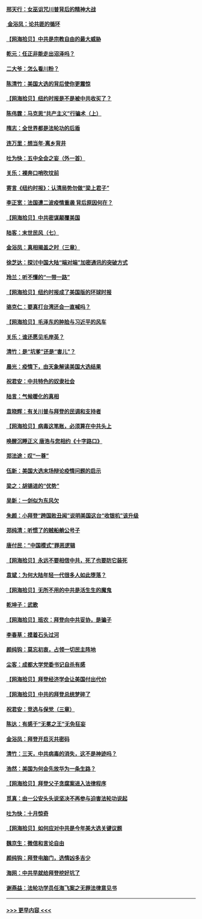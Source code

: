#### [邢天行：女巫诅咒川普背后的精神大战](../pages/nsc993/n12517257.md?t=11020801) 
#### [ 金浴凤：论共匪的循环](../pages/nsc993/n12517133.md?t=11020801) 
#### [【网海拾贝】中共是宗教自由的最大威胁](../pages/nsc993/n12516879.md?t=11020801) 
#### [乾元：任正非能走出沼泽吗？](../pages/nsc993/n12515831.md?t=11020801) 
#### [二大爷：怎么看川粉？](../pages/nsc993/n12515820.md?t=11020801) 
#### [陈清竹：美国大选的背后使你更震惊](../pages/nsc993/n12515589.md?t=11020801) 
#### [【网海拾贝】纽约时报是不是被中共收买了？](../pages/nsc993/n12515122.md?t=11020801) 
#### [陈伟霆：马克思“共产主义”行骗术（上）](../pages/nsc993/n12510217.md?t=11020801) 
#### [隋志：全世界都是法轮功的后盾](../pages/nsc993/n12510636.md?t=11020801) 
#### [连万里：想当年‧离乡背井](../pages/nsc993/n12510623.md?t=11020801) 
#### [吐为快：五中全会之妄（外一首）](../pages/nsc993/n12510470.md?t=11020801) 
#### [关乐：裸奔口哨吹坟前](../pages/nsc993/n12510403.md?t=11020801) 
#### [寄言《纽约时报》：认清局势勿做“梁上君子”](../pages/nsc993/n12510042.md?t=11020801) 
#### [李正宽：法国遭二波疫情重袭 背后原因何在？](../pages/nsc993/n12509971.md?t=11020801) 
#### [【网海拾贝】中共密谋颠覆美国](../pages/nsc993/n12509816.md?t=11020801) 
#### [陆客：末世民风（七）](../pages/nsc993/n12507822.md?t=11020801) 
#### [金浴凤：真相揭盖之时（三章）](../pages/nsc993/n12507804.md?t=11020801) 
#### [徐芝达：探讨中国大陆“端对端”加密通讯的突破方式](../pages/nsc993/n12507682.md?t=11020801) 
#### [玲兰：听不懂的“一带一路”](../pages/nsc993/n12507669.md?t=11020801) 
#### [【网海拾贝】纽约时报成了美国版的环球时报](../pages/nsc993/n12507053.md?t=11020801) 
#### [骆克仁：要真打台湾还会一直喊吗？](../pages/nsc993/n12506843.md?t=11020801) 
#### [【网海拾贝】毛泽东的肿脸与习近平的风车](../pages/nsc993/n12504537.md?t=11020801) 
#### [关乐：谁还愿见毛岸英？](../pages/nsc993/n12503866.md?t=11020801) 
#### [清竹：是“坑爹”还是“害儿”？](../pages/nsc993/n12503034.md?t=11020801) 
#### [晨光：疫情下，由天象解读美国大选结果](../pages/nsc993/n12502536.md?t=11020801) 
#### [祝君安：中共特色的奴隶社会](../pages/nsc993/n12501529.md?t=11020801) 
#### [陆言：气候暖化的真相](../pages/nsc993/n12501183.md?t=11020801) 
#### [袁晓辉：有关川普与拜登的民调和支持者](../pages/nsc993/n12500433.md?t=11020801) 
#### [【网海拾贝】病毒这笔账，必须算在中共头上](../pages/nsc993/n12500320.md?t=11020801) 
#### [唤醒沉睡正义 唐浩与您相约《十字路口》](../pages/nsc993/n12497980.md?t=11020801) 
#### [郑法途：叹“一尊”](../pages/nsc993/n12498837.md?t=11020801) 
#### [伍新：美国大选末场辩论疫情问题的启示](../pages/nsc993/n12498829.md?t=11020801) 
#### [梁之：胡锡进的“优势”](../pages/nsc993/n12498780.md?t=11020801) 
#### [吴新：一剑似为东风欠](../pages/nsc993/n12498772.md?t=11020801) 
#### [朱颜：小拜登“跨国败丑闻”说明美国这台“收银机”该升级](../pages/nsc993/n12498731.md?t=11020801) 
#### [郑纯清：听惯了的贼船艄公号子](../pages/nsc993/n12498721.md?t=11020801) 
#### [唐付民：“中国模式”罪恶逻辑](../pages/nsc993/n12498310.md?t=11020801) 
#### [【网海拾贝】永远不要相信中共，死了也要防它装死](../pages/nsc993/n12498162.md?t=11020801) 
#### [袁斌：为何大陆年轻一代很多人如此堕落？](../pages/nsc993/n12495696.md?t=11020801) 
#### [【网海拾贝】无所不用的中共是活生生的魔鬼](../pages/nsc993/n12495621.md?t=11020801) 
#### [乾坤子：武歌](../pages/nsc993/n12493391.md?t=11020801) 
#### [【网海拾贝】班农：拜登向中共妥协，是骗子](../pages/nsc993/n12492877.md?t=11020801) 
#### [李春草：摸着石头过河](../pages/nsc993/n12491121.md?t=11020801) 
#### [颜纯钩：莫忘初衷，占领一切民主阵地](../pages/nsc993/n12490965.md?t=11020801) 
#### [尘客：成都大学党委书记自杀有感](../pages/nsc993/n12490950.md?t=11020801) 
#### [【网海拾贝】拜登经济学会让美国付出代价](../pages/nsc993/n12489662.md?t=11020801) 
#### [【网海拾贝】中共的拜登总统梦碎了](../pages/nsc993/n12487896.md?t=11020801) 
#### [祝君安：竞选与保党（三章）](../pages/nsc993/n12487258.md?t=11020801) 
#### [陈达：有感于“无冕之王”无免狂妄](../pages/nsc993/n12485133.md?t=11020801) 
#### [金浴凤：拜登开启灭共密码](../pages/nsc993/n12485125.md?t=11020801) 
#### [清竹：三天，中共病毒的消失，这不是神迹吗？](../pages/nsc993/n12485027.md?t=11020801) 
#### [浩然：美国为何会先放华为一条生路？](../pages/nsc993/n12484997.md?t=11020801) 
#### [【网海拾贝】拜登父子贪腐案进入法律程序](../pages/nsc993/n12484957.md?t=11020801) 
#### [觅真：由一公安头头说坚决不再参与迫害法轮功说起](../pages/nsc993/n12484212.md?t=11020801) 
#### [吐为快：十月惊奇](../pages/nsc993/n12484172.md?t=11020801) 
#### [【网海拾贝】如何应对中共是今年美大选关键议题](../pages/nsc993/n12483755.md?t=11020801) 
#### [魏京生：微信和言论自由](../pages/nsc993/n12483372.md?t=11020801) 
#### [颜纯钩：拜登电脑门，选情凶多吉少](../pages/nsc993/n12482666.md?t=11020801) 
#### [海网：中共早就给拜登挖好坑了](../pages/nsc993/n12482660.md?t=11020801) 
#### [谢燕益：法轮功学员任海飞案之无罪法律意见书](../pages/nsc993/n12482512.md?t=11020801) 

----
#### [ >>> 更早内容 <<< ](../indexes/nsc993-earlier.md)
